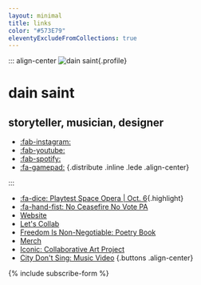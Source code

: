 ```yaml
---
layout: minimal
title: links
color: "#573E79"
eleventyExcludeFromCollections: true
---
```


<div class="stack-loose">

::: align-center
![dain saint](/assets/uploads/flowers-pic-crop.jpg){.profile}
# dain saint
## storyteller, musician, designer

* [:fab-instagram:](https://instagram.com/dainsaint) 
* [:fab-youtube:](https://youtube.com/u/dainsaint)
* [:fab-spotify:](https://open.spotify.com/album/7rI2txbcBUNoWtF6S2bwsJ?si=0k-KMYpDSASecGR0gsGlkg)
* [:fa-gamepad:](https://cipherprime.com)
{.distribute .inline .lede .align-center}

:::

* [:fa-dice: Playtest Space Opera | Oct. 6](https://docs.google.com/forms/d/e/1FAIpQLSe0-GqB1tA0IZKpsoLecFyS07HTzYnUpw8Qi8DLdVvlP2HIDQ/viewform?usp=sf_link){.highlight}
* [:fa-hand-fist: No Ceasefire No Vote PA](https://noceasefirenovotepa.com)
* [Website](https://dainsaint.com)
* [Let's Collab](https://dainsaint.com/collab)
* [Freedom Is Non-Negotiable: Poetry Book](https://dainsaint.com/freedom-is-non-negotiable)
* [Merch](https://dainsaint.square.site)
* [Iconic: Collaborative Art Project](https://www.inquirer.com/news/inq2/more-perfect-union-americana-icons-philadelphia-racism-20220406.html)
* [City Don't Sing: Music Video](https://www.youtube.com/watch?v=GjZa6hSSotM)
{.buttons .align-center}


{% include subscribe-form %}

</div>